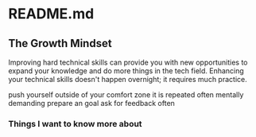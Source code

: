# README.md

## The Growth Mindset

Improving hard technical skills can provide you with new opportunities to expand your knowledge and do more things in the tech field. Enhancing your technical skills doesn't happen overnight; it requires much practice. 

push yourself outside of your comfort zone
it is repeated often
mentally demanding
prepare an goal
ask for feedback often

### Things I want to know more about
